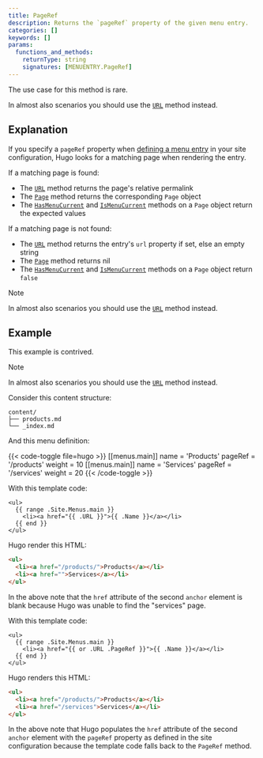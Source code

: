 ```yaml
---
title: PageRef
description: Returns the `pageRef` property of the given menu entry.
categories: []
keywords: []
params:
  functions_and_methods:
    returnType: string
    signatures: [MENUENTRY.PageRef]
---
```


The use case for this method is rare.

In almost also scenarios you should use the [`URL`] method instead.

## Explanation

If you specify a `pageRef` property when [defining a menu entry] in your site configuration, Hugo looks for a matching page when rendering the entry.

If a matching page is found:

- The [`URL`] method returns the page's relative permalink
- The [`Page`] method returns the corresponding `Page` object
- The [`HasMenuCurrent`] and [`IsMenuCurrent`] methods on a `Page` object return the expected values

If a matching page is not found:

- The [`URL`] method returns the entry's `url` property if set, else an empty string
- The [`Page`] method returns nil
- The [`HasMenuCurrent`] and [`IsMenuCurrent`] methods on a `Page` object return `false`

> [!note]
> In almost also scenarios you should use the [`URL`] method instead.

## Example

This example is contrived.

> [!note]
> In almost also scenarios you should use the [`URL`] method instead.

Consider this content structure:

```text
content/
├── products.md
└── _index.md
```

And this menu definition:

{{< code-toggle file=hugo >}}
[[menus.main]]
name = 'Products'
pageRef = '/products'
weight = 10
[[menus.main]]
name = 'Services'
pageRef = '/services'
weight = 20
{{< /code-toggle >}}

With this template code:

```go-html-template {file="layouts/_partials/menu.html"}
<ul>
  {{ range .Site.Menus.main }}
    <li><a href="{{ .URL }}">{{ .Name }}</a></li>
  {{ end }}
</ul>
```

Hugo render this HTML:

```html
<ul>
  <li><a href="/products/">Products</a></li>
  <li><a href="">Services</a></li>
</ul>
```

In the above note that the `href` attribute of the second `anchor` element is blank because Hugo was unable to find the "services" page.

With this template code:

```go-html-template {file="layouts/_partials/menu.html"}
<ul>
  {{ range .Site.Menus.main }}
    <li><a href="{{ or .URL .PageRef }}">{{ .Name }}</a></li>
  {{ end }}
</ul>
```

Hugo renders this HTML:

```html
<ul>
  <li><a href="/products/">Products</a></li>
  <li><a href="/services">Services</a></li>
</ul>
```

In the above note that Hugo populates the `href` attribute of the second `anchor` element with the `pageRef` property as defined in the site configuration because the template code falls back to the `PageRef` method.

[`HasMenuCurrent`]: /methods/page/hasmenucurrent/
[`IsMenuCurrent`]: /methods/page/ismenucurrent/
[`Page`]: /methods/menu-entry/page/
[`URL`]: /methods/menu-entry/url/
[defining a menu entry]: /content-management/menus/#define-in-site-configuration
